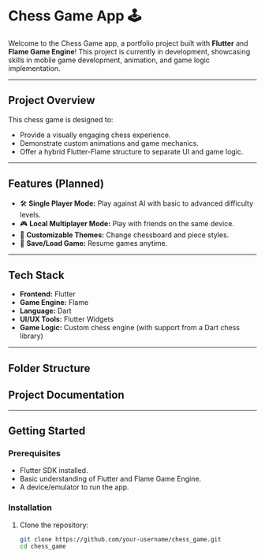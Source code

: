 # Chess Game App 🕹️

Welcome to the Chess Game app, a portfolio project built with **Flutter** and **Flame Game Engine**! This project is currently in development, showcasing skills in mobile game development, animation, and game logic implementation.

---

## Project Overview

This chess game is designed to:
- Provide a visually engaging chess experience.
- Demonstrate custom animations and game mechanics.
- Offer a hybrid Flutter-Flame structure to separate UI and game logic.

---

## Features (Planned)
- 🛠️ **Single Player Mode:** Play against AI with basic to advanced difficulty levels.
- 🎮 **Local Multiplayer Mode:** Play with friends on the same device.
- 🎨 **Customizable Themes:** Change chessboard and piece styles.
- 📝 **Save/Load Game:** Resume games anytime.

---

## Tech Stack

- **Frontend:** Flutter
- **Game Engine:** Flame
- **Language:** Dart
- **UI/UX Tools:** Flutter Widgets
- **Game Logic:** Custom chess engine (with support from a Dart chess library)

---

## Folder Structure








## Project Documentation


---

## Getting Started

### Prerequisites
- Flutter SDK installed.
- Basic understanding of Flutter and Flame Game Engine.
- A device/emulator to run the app.

### Installation

1. Clone the repository:
   ```bash
   git clone https://github.com/your-username/chess_game.git
   cd chess_game

